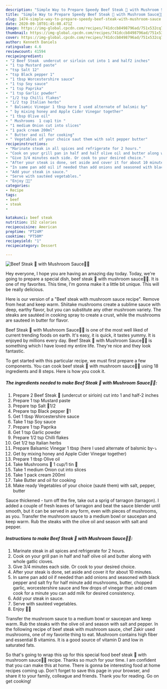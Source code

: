 ```yaml
---
description: "Simple Way to Prepare Speedy Beef Steak 🥩 with Mushroom Sauce🍄🥣"
title: "Simple Way to Prepare Speedy Beef Steak 🥩 with Mushroom Sauce🍄🥣"
slug: 1474-simple-way-to-prepare-speedy-beef-steak-with-mushroom-sauce
date: 2020-09-10T01:45:08.471Z
image: https://img-global.cpcdn.com/recipes/741dccb8498796ad/751x532cq70/beef-steak-🥩-with-mushroom-sauce🍄🥣-recipe-main-photo.jpg
thumbnail: https://img-global.cpcdn.com/recipes/741dccb8498796ad/751x532cq70/beef-steak-🥩-with-mushroom-sauce🍄🥣-recipe-main-photo.jpg
cover: https://img-global.cpcdn.com/recipes/741dccb8498796ad/751x532cq70/beef-steak-🥩-with-mushroom-sauce🍄🥣-recipe-main-photo.jpg
author: Kenneth Daniels
ratingvalue: 4.6
reviewcount: 41594
recipeingredient:
- "2 Beef Steak  undercut or sirloin cut into 1 and half2 inches"
- "1 tsp Mustard paste"
- "tsp Salt 12"
- "tsp Black pepper 1"
- "1 tbsp Worcestershire sauce"
- "1 tsp Soy sauce"
- "1 tsp Paprika"
- "1 tsp Garlic powder"
- "1/2 tsp Chilli flakes"
- "1/2 tsp Italian herbs"
- " Balsamic Vinegar 1 tbsp here I used alternate of balsmic by"
- " by mixing honey and Apple Cider Vinegar together"
- "1 tbsp Olive oil"
- " Mushrooms  1 cup1 tin "
- "1 medium Onion cut into slices"
- "1 pack cream 200ml"
- " Butter and oil for cooking"
- " Vegetables of your choice saut them with salt pepper butter"
recipeinstructions:
- "Marinate steak in all spices and refrigerate for 2 hours."
- "Cook on your grill pan in half and half olive oil and butter along with whole gatlic cloves."
- "Give 3/4 minutes each side. Or cook to your desired choice."
- "After your steak is done, set aside and cover it for about 10 minutes."
- "In same pan add oil if needed than add onions and seasoned with black pepper and salt fry for half minute add mushrooms, butter, chopped garlic, worcestershire sauce and few drops of vinegar than add cream cook for a minute you can add milk for desired consistency."
- "Add your steak in sauce."
- "Serve with sautéed vegetables."
- "Enjoy 🍴😋"
categories:
- Recipe
tags:
- beef
- steak
- 

katakunci: beef steak  
nutrition: 152 calories
recipecuisine: American
preptime: "PT24M"
cooktime: "PT50M"
recipeyield: "1"
recipecategory: Dessert

---
```



![Beef Steak 🥩 with Mushroom Sauce🍄🥣](https://img-global.cpcdn.com/recipes/741dccb8498796ad/751x532cq70/beef-steak-🥩-with-mushroom-sauce🍄🥣-recipe-main-photo.jpg)

Hey everyone, I hope you are having an amazing day today. Today, we're going to prepare a special dish, beef steak 🥩 with mushroom sauce🍄🥣. It is one of my favorites. This time, I'm gonna make it a little bit unique. This will be really delicious.

Here is our version of a &#34;Beef steak with mushroom sauce recipe&#34;. Remove from heat and keep warm. Shiitake mushrooms create a sublime sauce with deep, earthy flavor, but you can substitute any other mushroom variety. The steaks are sautéed in cooking spray to create a crust, while the mushrooms are sauteed in butter for flavor.

Beef Steak 🥩 with Mushroom Sauce🍄🥣 is one of the most well liked of current trending foods on earth. It's easy, it is quick, it tastes yummy. It is enjoyed by millions every day. Beef Steak 🥩 with Mushroom Sauce🍄🥣 is something which I have loved my entire life. They're nice and they look fantastic.


To get started with this particular recipe, we must first prepare a few components. You can cook beef steak 🥩 with mushroom sauce🍄🥣 using 18 ingredients and 8 steps. Here is how you cook it.

<!--inarticleads1-->

##### The ingredients needed to make Beef Steak 🥩 with Mushroom Sauce🍄🥣:

1. Prepare 2 Beef Steak 🥩 (undercut or sirloin) cut into 1 and half-2 inches
1. Prepare 1 tsp Mustard paste
1. Prepare tsp Salt 🧂1/2
1. Prepare tsp Black pepper 🧂1
1. Get 1 tbsp Worcestershire sauce
1. Take 1 tsp Soy sauce
1. Prepare 1 tsp Paprika
1. Get 1 tsp Garlic powder
1. Prepare 1/2 tsp Chilli flakes
1. Get 1/2 tsp Italian herbs
1. Prepare  Balsamic Vinegar 1 tbsp (here I used alternate of balsmic by-⤵️
1. Get  by mixing honey and Apple Cider Vinegar together)
1. Prepare 1 tbsp Olive oil
1. Take  Mushrooms 🍄 1 cup/1 tin 🥫
1. Take 1 medium Onion cut into slices
1. Take 1 pack cream 200ml
1. Take  Butter and oil for cooking
1. Make ready  Vegetables of your choice (sauté them) with salt, pepper, butter


Sauce thickened - turn off the fire, take out a sprig of tarragon (tarragon). I added a couple of fresh leaves of tarragon and beat the sauce blender until smooth, but it can be served in any form, even with pieces of mushrooms, as you. Transfer the mushroom sauce to a medium bowl or saucepan and keep warm. Rub the steaks with the olive oil and season with salt and pepper. 

<!--inarticleads2-->

##### Instructions to make Beef Steak 🥩 with Mushroom Sauce🍄🥣:

1. Marinate steak in all spices and refrigerate for 2 hours.
1. Cook on your grill pan in half and half olive oil and butter along with whole gatlic cloves.
1. Give 3/4 minutes each side. Or cook to your desired choice.
1. After your steak is done, set aside and cover it for about 10 minutes.
1. In same pan add oil if needed than add onions and seasoned with black pepper and salt fry for half minute add mushrooms, butter, chopped garlic, worcestershire sauce and few drops of vinegar than add cream cook for a minute you can add milk for desired consistency.
1. Add your steak in sauce.
1. Serve with sautéed vegetables.
1. Enjoy 🍴😋


Transfer the mushroom sauce to a medium bowl or saucepan and keep warm. Rub the steaks with the olive oil and season with salt and pepper. In the following recipe of beef steak with mushroom sauce, chef Zakir used mushrooms, one of my favorite thing to eat. Mushroom contains high fiber and essential B vitamins. It is a good source of vitamin D and low in saturated fats. 

So that's going to wrap this up for this special food beef steak 🥩 with mushroom sauce🍄🥣 recipe. Thanks so much for your time. I am confident that you can make this at home. There is gonna be interesting food at home recipes coming up. Don't forget to save this page in your browser, and share it to your family, colleague and friends. Thank you for reading. Go on get cooking!
